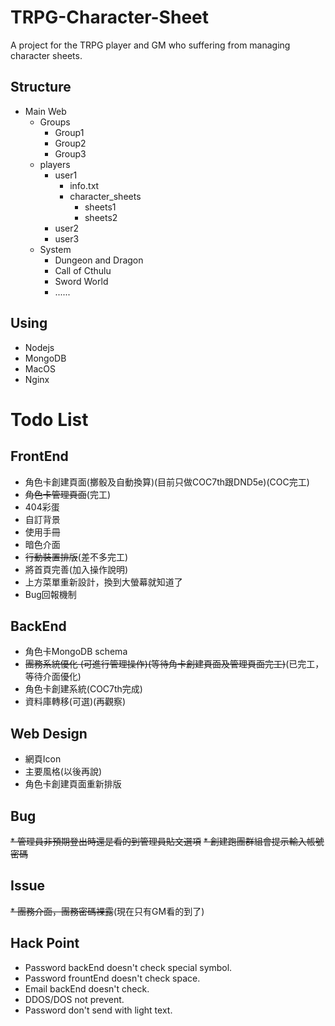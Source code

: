 TRPG-Character-Sheet
===

A project for the TRPG player and GM who suffering from managing character sheets.

## Structure 

- Main Web
    - Groups
        - Group1
        - Group2
        - Group3
    - players
        - user1
            - info.txt
            - character_sheets
                - sheets1
                - sheets2
        - user2
        - user3
    - System
        - Dungeon and Dragon
        - Call of Cthulu
        - Sword World
        - ......
## Using

- Nodejs
- MongoDB
- MacOS
- Nginx


# Todo List

## FrontEnd
* 角色卡創建頁面(擲骰及自動換算)(目前只做COC7th跟DND5e)(COC完工)
* ~~角色卡管理頁面~~(完工)
* 404彩蛋
* 自訂背景
* 使用手冊
* 暗色介面
* ~~行動裝置排版~~(差不多完工)
* 將首頁完善(加入操作說明)
* 上方菜單重新設計，換到大螢幕就知道了
* Bug回報機制

## BackEnd
* 角色卡MongoDB schema
* ~~團務系統優化 (可進行管理操作)(等待角卡創建頁面及管理頁面完工)~~(已完工，等待介面優化)
* 角色卡創建系統(COC7th完成)
* 資料庫轉移(可選)(再觀察)


## Web Design
* 網頁Icon
* 主要風格(以後再說)
* 角色卡創建頁面重新排版

## Bug
~~* 管理員非預期登出時還是看的到管理員貼文選項~~
~~* 創建跑團群組會提示輸入帳號密碼~~

## Issue
~~* 團務介面，團務密碼裸露~~(現在只有GM看的到了)

## Hack Point
* Password backEnd doesn't check special symbol.
* Password frountEnd doesn't check space.
* Email backEnd doesn't check.
* DDOS/DOS not prevent.
* Password don't send with light text.
